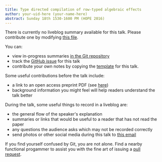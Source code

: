 ```yaml
---
title: Type directed compilation of row-typed algebraic effects
author: your-uid-here (your-name-here)
abstract: Sunday 18th 1530-1600 PM (HOPE 2016)
---
```


There is currently no liveblog summary available for this talk. Please contribute one by modifying [this file](https://github.com/ocamllabs/icfp2016-blog/blob/master/HOPE/type-directed-compilation-of-r.md).

You can:
* view in-progress summaries [in the Git repository](https://github.com/ocamllabs/icfp2016-blog/tree/master/HOPE/type-directed-compilation-of-r/)
* track the [GitHub issue](https://github.com/ocamllabs/icfp2016-blog/issues/36) for this talk
* contribute your own notes by copying the [template](type-directed-compilation-of-r/template.md) for this talk.

Some useful contributions before the talk include:
* a link to an open access preprint PDF (see [here](https://github.com/gasche/icfp2016-papers))
* background information you might feel will help readers understand the talk better

During the talk, some useful things to record in a liveblog are:
* the general flow of the speaker's explanation
* summaries or links that would be useful to a reader that has not read the paper
* any questions the audience asks which may not be recorded correctly
* send photos or other social media during this talk to [this email](mailto:icfp16.photos@gmail.com?subject=HOPE:type-directed-compilation-of-r)

If you find yourself confused by Git, you are not alone. Find a nearby functional progammer
to assist you with the fine art of issuing a [pull request](https://help.github.com/articles/about-pull-requests/).

